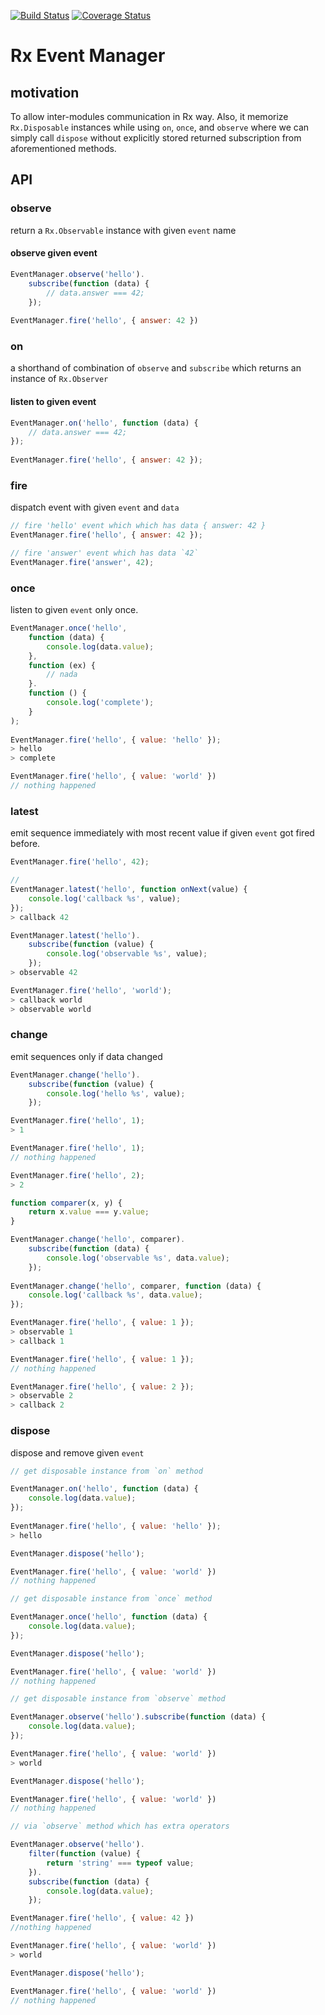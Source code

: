 [![Build Status](https://secure.travis-ci.org/huang47/rx-event-manager.png?branch=master)](http://travis-ci.org/huang47/rx-event-manager)
[![Coverage Status](https://img.shields.io/coveralls/huang47/rx-event-manager.svg)](https://coveralls.io/r/huang47/rx-event-manager?branch=master)

# Rx Event Manager

## motivation

To allow inter-modules communication in Rx way. Also, it memorize `Rx.Disposable` instances while using `on`, `once`, and `observe` where we can simply call `dispose` without explicitly stored returned subscription from aforementioned methods.

## API

### observe

return a `Rx.Observable` instance with given `event` name

#### observe given event

```js
EventManager.observe('hello').
	subscribe(function (data) {
		// data.answer === 42;
	});
	
EventManager.fire('hello', { answer: 42 })
```

### on

a shorthand of combination of `observe` and `subscribe` which returns an instance of `Rx.Observer`

#### listen to given event

```js
EventManager.on('hello', function (data) {
	// data.answer === 42;
});
	
EventManager.fire('hello', { answer: 42 });
```

### fire

dispatch event with given `event` and `data`

```js
// fire 'hello' event which which has data { answer: 42 }
EventManager.fire('hello', { answer: 42 });

// fire 'answer' event which has data `42`
EventManager.fire('answer', 42);
```

### once

listen to given `event` only once.

```js
EventManager.once('hello',
	function (data) {
		console.log(data.value);
	},
	function (ex) {
		// nada
	}.
	function () {
		console.log('complete');
	}
);
	
EventManager.fire('hello', { value: 'hello' });
> hello
> complete

EventManager.fire('hello', { value: 'world' })
// nothing happened
```

### latest

emit sequence immediately with most recent value
if given `event` got fired before.

```js
EventManager.fire('hello', 42);

// 
EventManager.latest('hello', function onNext(value) {
	console.log('callback %s', value);
});	
> callback 42

EventManager.latest('hello').
	subscribe(function (value) {
		console.log('observable %s', value);
	});	
> observable 42

EventManager.fire('hello', 'world');
> callback world
> observable world
```

### change

emit sequences only if data changed

```js
EventManager.change('hello').
	subscribe(function (value) {
		console.log('hello %s', value);
	});

EventManager.fire('hello', 1);
> 1

EventManager.fire('hello', 1);
// nothing happened

EventManager.fire('hello', 2);
> 2
```

```js
function comparer(x, y) {
	return x.value === y.value;
}

EventManager.change('hello', comparer).
	subscribe(function (data) {
		console.log('observable %s', data.value);
	});
	
EventManager.change('hello', comparer, function (data) {
	console.log('callback %s', data.value);
});

EventManager.fire('hello', { value: 1 });
> observable 1
> callback 1

EventManager.fire('hello', { value: 1 });
// nothing happened

EventManager.fire('hello', { value: 2 });
> observable 2
> callback 2
```

### dispose

dispose and remove given `event`

```js
// get disposable instance from `on` method

EventManager.on('hello', function (data) {
	console.log(data.value);
});
	
EventManager.fire('hello', { value: 'hello' });
> hello

EventManager.dispose('hello');

EventManager.fire('hello', { value: 'world' })
// nothing happened
```

```js
// get disposable instance from `once` method

EventManager.once('hello', function (data) {
	console.log(data.value);
});

EventManager.dispose('hello');

EventManager.fire('hello', { value: 'world' })
// nothing happened
```

```js
// get disposable instance from `observe` method

EventManager.observe('hello').subscribe(function (data) {
	console.log(data.value);
});

EventManager.fire('hello', { value: 'world' })
> world

EventManager.dispose('hello');

EventManager.fire('hello', { value: 'world' })
// nothing happened
```

```js
// via `observe` method which has extra operators 

EventManager.observe('hello').
	filter(function (value) {
		return 'string' === typeof value;
	}).
	subscribe(function (data) {
		console.log(data.value);
	});

EventManager.fire('hello', { value: 42 })
//nothing happened

EventManager.fire('hello', { value: 'world' })
> world

EventManager.dispose('hello');

EventManager.fire('hello', { value: 'world' })
// nothing happened
```
